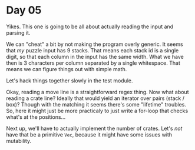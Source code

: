 # Day 05
Yikes. This one is going to be all about actually reading the input and parsing it. 

We can "cheat" a bit by not making the program overly generic. It seems that _my_ 
puzzle input has 9 stacks. That means each stack id is a single digit, so that each 
column in the input has the same width. What we have then is 3 characters per column 
separated by a single whitespace. That means we can figure things out with simple math.

Let's hack things together slowly in the test module.

Okay, reading a move line is a straightforward regex thing. Now what about reading a 
crate line? Ideally that would yield an iterator over pairs (stack / box)? Though 
with the matching it seems there's some "lifetime" troubles. So, here it might just 
be more practicaly to just write a for-loop that checks what's at the positions...

Next up, we'll have to actually implement the number of crates. Let's _not_ have that be 
a primitive `Vec`, because it might have some issues with mutability.